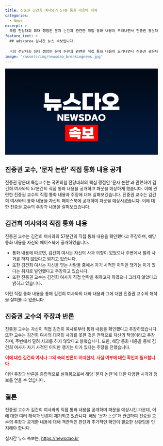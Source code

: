 ```yaml
---
title: 진중권 김건희 여사와의 57분 통화 내용에 대해
categories:
  - News
excerpt: >
  국힘 전당대회 최대 쟁점인 문자 논란과 관련한 직접 통화 내용이 드러나면서 진중권 광운대 특임교수가 파문을 일으키고 있다. 김건희 여사와의 57분 통화 내용을 공개한 진 교수는 여사가 대국민 사과를 하려고 했지만 주변에서 막았다고 주장하며, 김 여사에 대한 비판적인 발언도 했다. 이에 대해 진 교수는 본인의 발언이 사실에 부합하는지 여부를 여사에게 물어보면서, 이에 대한 이해가 없다고 밝혔다.
feature_text: >
  ## adskorea 실시간 뉴스 속보입니다.

  국힘 전당대회 최대 쟁점인 문자 논란과 관련한 직접 통화 내용이 드러나면서 진중권 광운대 특임교수가 파문을 일으키고 있다. 김건희 여사와의 57분 통화 내용을 공개한 진 교수는 여사가 대국민 사과를 하려고 했지만 주변에서 막았다고 주장하며, 김 여사에 대한 비판적인 발언도 했다. 이에 대해 진 교수는 본인의 발언이 사실에 부합하는지 여부를 여사에게 물어보면서, 이에 대한 이해가 없다고 밝혔다.
image: '/assets/img/newsdao_breakingnews.jpg'
---
```


<p><img src="/assets/img/newsdao_breakingnews.jpg" alt="adskorea 속보" /></p>

<h2 data-ke-size="size26">진중권 교수, '문자 논란' 직접 통화 내용 공개</h2>

<p>진중권 광운대 특임교수는 국민의힘 전당대회의 핵심 쟁점인 '문자 논란'과 관련하여 김건희 여사와의 57분간의 직접 통화 내용을 공개하고 파문을 예상하게 했습니다. 이에 관련한 진중권 교수의 직접 통화 내용과 주장에 대해 살펴보겠습니다. 진중권 교수는 김건희 여사와의 통화 내용을 자신의 페이스북에 공개하며 파문을 예상시켰습니다. 이에 대한 진중권 교수의 주장과 내용을 살펴보겠습니다. </p>

<p data-ke-size="size16"></p>

<h2 data-ke-size="size26">김건희 여사와의 직접 통화 내용</h2>

<p>진중권 교수는 김건희 여사와의 57분간의 직접 통화 내용을 확인했다고 주장하며, 해당 통화 내용을 자신의 페이스북에 공개하였습니다. </p>

<ul>
  <li> 통화 내용에 따르면, 김건희 여사는 자신의 사과 의향이 있었으나 주변에서 말려 사과를 하지 않았다고 밝히고 있습니다. </li>
  <li> 또한 김건희 여사는 자신을 믿는 사람들 중에서 자기 사적인 이익만 챙기는 이가 있다는 취지로 발언했다고 주장하고 있습니다. </li>
  <li> 또한 진중권 교수는 김건희 여사가 직접 연락을 취하고자 하였으나 그러지 않았다고 밝히고 있습니다. </li>
</ul>

<p>이런 직접 통화 내용을 통해 김건희 여사와의 대화 내용과 그에 대한 진중권 교수의 해석을 살펴볼 수 있습니다.</p>

<p data-ke-size="size16"></p>

<h2 data-ke-size="size26">진중권 교수의 주장과 반론</h2>

<p>진중권 교수는 자신이 직접 김건희 여사로부터 통화 내용을 확인했다고 주장하였습니다. 또한 교수는 김건희 여사의 대국민 사과를 못한 것은 전적으로 자신의 책임이라고 주장하며, 주변에서 말려 사과를 하지 않았다고 밝혔습니다. 또한, 해당 통화 내용을 통해 김건희 여사가 자기 사적인 이익만 챙기는 이가 있다는 주장을 전했습니다.</p>

<p><b><span style="color: #ee2323;">이에 대한 김건희 여사나 그의 측의 반론이 어떠한지, 사실 여부에 대한 확인이 필요합니다.</span></b></p>

<p>이런 주장과 반론을 종합적으로 살펴봄으로써 해당 '문자 논란'에 대한 다양한 시각과 정보를 얻을 수 있습니다.</p>

<p data-ke-size="size16"></p>

<h2 data-ke-size="size26">결론</h2>

<p>진중권 교수가 김건희 여사와의 직접 통화 내용을 공개하며 파문을 예상시킨 가운데, 이에 대한 여러 해석과 반론이 제기되고 있습니다. 해당 '문자 논란'과 관련하여 진중권 교수의 주장과 공개한 내용에 대해 객관적인 판단과 추가적인 확인이 필요한 상황임을 인지해야 합니다.</p>

<p data-ke-size="size16"></p>
실시간 뉴스 속보는, <a href="https://newsdao.kr" rel="dofollow">https://newsdao.kr</a>


